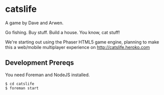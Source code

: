 catslife
========

A game by Dave and Arwen.

Go fishing.  Buy stuff.  Build a house.  You know, cat stuff!


We're starting out using the Phaser HTML5 game engine, planning to make this a web/mobile multiplayer experience on http://catslife.heroko.com

## Development Prereqs

You need Foreman and NodeJS installed.

    $ cd catslife
    $ foreman start

